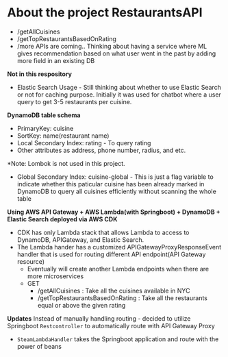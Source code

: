 # About the project RestaurantsAPI

- /getAllCuisines
- /getTopRestaurantsBasedOnRating
- /more APIs are coming.. Thinking about having a service where ML gives recommendation based on what user went in the past by adding more field in an existing DB


**Not in this respository**
- Elastic Search Usage - Still thinking about whether to use Elastic Search or not for caching purpose. Initially it was used for chatbot where a user query to get 3-5 restaurants per cuisine. 

**DynamoDB table schema**
- PrimaryKey: cuisine
- SortKey: name(restaurant name)
- Local Secondary Index: rating - To query rating 
- Other attributes as address, phone number, radius, and etc. 

*Note: Lombok is not used in this project.

- Global Secondary Index: cuisine-global - This is just a flag variable to indicate whether this paticular cuisine has been already marked in DynamoDB to query all cuisines efficiently without scanning the whole table 

**Using AWS API Gateway + AWS Lambda(with Springboot) + DynamoDB + Elastic Search deployed via AWS CDK**

- CDK has only Lambda stack that allows Lambda to access to DynamoDB, APIGateway, and Elastic Search.
- The Lambda hander has a customized APIGatewayProxyResponseEvent handler that is used for routing different API endpoint(API Gateway resource) 
   - Eventually will create another Lambda endpoints when there are more microservices 
   - GET  
      - /getAllCuisines : Take all the cuisines available in NYC
      - /getTopRestaurantsBasedOnRating : Take all the restaurants equal or above the given rating

**Updates** 
Instead of manually handling routing - decided to utilize Springboot `Restcontroller` to automatically route with API Gateway Proxy 
- `SteamLambdaHandler` takes the Springboot application and route with the power of beans



